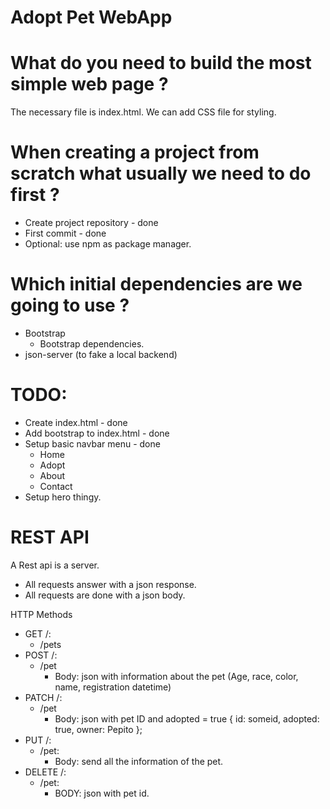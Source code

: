 # Adopt Pet WebApp

# What do you need to build the most simple web page ?

The necessary file is index.html. We can add CSS file for styling. 

# When creating a project from scratch what usually we need to do first ?

- Create project repository - done
- First commit - done
- Optional: use npm as package manager.

# Which initial dependencies are we going to use ?

- Bootstrap
  - Bootstrap dependencies.
- json-server (to fake a local backend)

# TODO: 
- Create index.html - done 
- Add bootstrap to index.html - done
- Setup basic navbar menu - done
  - Home
  - Adopt
  - About
  - Contact 
- Setup hero thingy.

# REST API

A Rest api is a server.
- All requests answer with a json response.
- All requests are done with a json body.

HTTP Methods
  - GET /: 
    -  /pets
  - POST /: 
    - /pet
      - Body: json with information about the pet (Age, race, color, name, registration datetime)
  - PATCH /:
    - /pet
      - Body: json with pet ID and adopted = true { id: someid, adopted: true, owner: Pepito };
  - PUT /:
    - /pet:
      - Body: send all the information of the pet.
  - DELETE /:
    - /pet:
      - BODY: json with pet id. 

